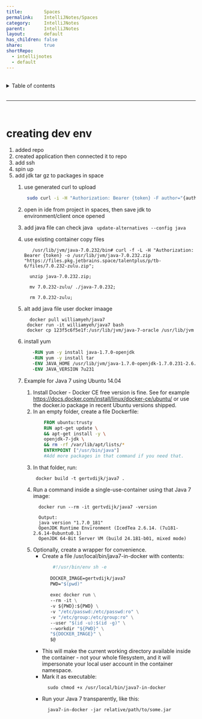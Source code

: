 ```yaml
---
title:        Spaces
permalink:    IntelliJNotes/Spaces
category:     IntelliJNotes
parent:       IntelliJNotes
layout:       default
has_children: false
share:        true
shortRepo:
  - intellijnotes
  - default
---
```



<br/>

<details markdown="block">
<summary>
Table of contents
</summary>
{: .text-delta }
1. TOC
{:toc}
</details>

<br/>

***

<br/>

# creating dev env

1. added repo
2. created application then connected it to repo
3. add ssh
4. spin up
5. add jdk tar gz to packages in space
    1. use generated curl to upload
       ```bash
        sudo curl -i -H "Authorization: Bearer {token} -F author="{author}" -F description="jdk7Gzip" -F file=@"/Users/bpaxton/Downloads/depend.tar.gz" https://files.pkg.jetbrains.space/talentplus/p/tb-6/files/
       ```
    2. open in ide from project in spaces, then save jdk to environment/client once opened
    3. add java file can check java ` update-alternatives --config java`
    4. use existing container copy files
        ```shell
           /usr/lib/jvm/java-7.0.232/bin# curl -f -L -H "Authorization: Bearer {token} -o /usr/lib/jvm/java-7.0.232.zip "https://files.pkg.jetbrains.space/talentplus/p/tb-6/files/7.0.232-zulu.zip"; 
        ```

        ```shell
          unzip java-7.0.232.zip;
        ```

        ```shell
          mv 7.0.232-zulu/ ./java-7.0.232;
        ```

        ```shell
          rm 7.0.232-zulu; 
        ```
    5. alt add java file user docker imaage
        ```shell
          docker pull williamyeh/java7
         docker run -it williamyeh/java7 bash
         docker cp 123f5c6f5e1f:/usr/lib/jvm/java-7-oracle /usr/lib/jvm
       ```
    6. install yum
          ```dockerfile
             -RUN yum -y install java-1.7.0-openjdk
             -RUN yum -y install tar
             -ENV JAVA_HOME /usr/lib/jvm/java-1.7.0-openjdk-1.7.0.231-2.6.19.1.amzn2.0.1.x86_64/jre
             -ENV JAVA_VERSION 7u231
          ```
    7. Example for Java 7 using Ubuntu 14.04
        1. Install Docker - Docker CE free version is fine. See for example https://docs.docker.com/install/linux/docker-ce/ubuntu/ or use the docker.io package in recent Ubuntu versions shipped.
        2. In an empty folder, create a file Dockerfile:
            ```dockerfile
                FROM ubuntu:trusty
                RUN apt-get update \
                && apt-get install -y \
                openjdk-7-jdk \
                && rm -rf /var/lib/apt/lists/*
                ENTRYPOINT ["/usr/bin/java"]
                #Add more packages in that command if you need that.
            ```
        3. In that folder, run:
            ```shell
             docker build -t gertvdijk/java7 .
            ```
        4. Run a command inside a single-use-container using that Java 7 image:
            ```shell
              docker run --rm -it gertvdijk/java7 -version
            ```
            ```shell
              Output:
              java version "1.7.0_181"
              OpenJDK Runtime Environment (IcedTea 2.6.14. (7u181-2.6.14-0ubuntu0.1)
              OpenJDK 64-Bit Server VM (build 24.181-b01, mixed mode)
            ```
        5. Optionally, create a wrapper for convenience.
            - Create a file /usr/local/bin/java7-in-docker with contents:
              ```dockerfile
                  #!/usr/bin/env sh -e
                             
                 DOCKER_IMAGE=gertvdijk/java7
                 PWD="$(pwd)"
                             
                 exec docker run \
                 --rm -it \
                 -v ${PWD}:${PWD} \
                 -v "/etc/passwd:/etc/passwd:ro" \
                 -v "/etc/group:/etc/group:ro" \
                 --user "$(id -u):$(id -g)" \
                 --workdir "${PWD}" \
                 "${DOCKER_IMAGE}" \
                 $@
               ```
            - This will make the current working directory available inside the container - not your whole filesystem, and it will impersonate your local user account in the container namespace.
            - Mark it as executable:
              ```shell
                sudo chmod +x /usr/local/bin/java7-in-docker
              ```
            - Run your Java 7 transparently, like this:
              ```shell
                java7-in-docker -jar relative/path/to/some.jar
              ```